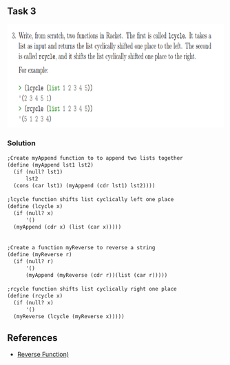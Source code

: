 ## Task 3

<p><img src="https://github.com/DarrenFitz/TheoryOfAlgorithms/blob/master/Resources/3.PNG" width="808" height="240"></p>


### Solution
```Racket
;Create myAppend function to to append two lists together
(define (myAppend lst1 lst2)
  (if (null? lst1)                                      
      lst2
  (cons (car lst1) (myAppend (cdr lst1) lst2))))        

;lcycle function shifts list cyclically left one place
(define (lcycle x)                                      
  (if (null? x)
      '()
  (myAppend (cdr x) (list (car x)))))                   
	 

;Create a function myReverse to reverse a string
(define (myReverse r)                                  
  (if (null? r)
      '()
      (myAppend (myReverse (cdr r))(list (car r)))))   
                                                        
;rcycle function shifts list cyclically right one place
(define (rcycle x)
  (if (null? x)
      '()                           
  (myReverse (lcycle (myReverse x)))))  
```

## References
* [Reverse Function)](https://stackoverflow.com/questions/4092113/how-to-reverse-a-list)
